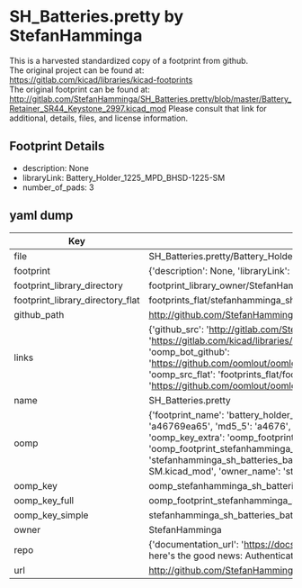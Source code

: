 # SH_Batteries.pretty by StefanHamminga  
This is a harvested standardized copy of a footprint from github.  
The original project can be found at:  
https://gitlab.com/kicad/libraries/kicad-footprints  
The original footprint can be found at:
http://gitlab.com/StefanHamminga/SH_Batteries.pretty/blob/master/Battery_Retainer_SR44_Keystone_2997.kicad_mod
Please consult that link for additional, details, files, and license information.  
## Footprint Details
* description: None  
* libraryLink: Battery_Holder_1225_MPD_BHSD-1225-SM  
* number_of_pads: 3  
## yaml dump  
| Key | Value |  
| --- | --- |  
| file | SH_Batteries.pretty/Battery_Holder_1225_MPD_BHSD-1225-SM.kicad_mod |  
| footprint | {'description': None, 'libraryLink': 'Battery_Holder_1225_MPD_BHSD-1225-SM', 'number_of_pads': 3} |  
| footprint_library_directory | footprint_library_owner/StefanHamminga_SH_Batteries.pretty |  
| footprint_library_directory_flat | footprints_flat/stefanhamminga_sh_batteries_battery_holder_1225_mpd_bhsd_1225_sm/working |  
| github_path | http://github.com/StefanHamminga/SH_Batteries.pretty/blob/master/Battery_Holder_1225_MPD_BHSD-1225-SM.kicad_mod |  
| links | {'github_src': 'http://gitlab.com/StefanHamminga/SH_Batteries.pretty/blob/master/Battery_Retainer_SR44_Keystone_2997.kicad_mod', 'github_src_repo': 'https://gitlab.com/kicad/libraries/kicad-footprints', 'oomp_bot': 'footprints/stefanhamminga_sh_batteries_battery_holder_1225_mpd_bhsd_1225_sm/working', 'oomp_bot_github': 'https://github.com/oomlout/oomlout_oomp_footprint_bot/tree/main/footprints/stefanhamminga_sh_batteries_battery_holder_1225_mpd_bhsd_1225_sm/working', 'oomp_src_flat': 'footprints_flat/footprints_flat/stefanhamminga_sh_batteries_battery_holder_1225_mpd_bhsd_1225_sm/working', 'oomp_src_flat_github': 'https://github.com/oomlout/oomlout_oomp_footprint_src/tree/main/footprints_flat/stefanhamminga_sh_batteries_battery_holder_1225_mpd_bhsd_1225_sm/working'} |  
| name | SH_Batteries.pretty |  
| oomp | {'footprint_name': 'battery_holder_1225_mpd_bhsd_1225_sm', 'library_name': 'sh_batteries', 'md5': 'a46769ea651d946d964e42e3e4a94740', 'md5_10': 'a46769ea65', 'md5_5': 'a4676', 'md5_6': 'a46769', 'oomp_key': 'oomp_stefanhamminga_sh_batteries_battery_holder_1225_mpd_bhsd_1225_sm', 'oomp_key_extra': 'oomp_footprint_stefanhamminga_sh_batteries_battery_holder_1225_mpd_bhsd_1225_sm', 'oomp_key_full': 'oomp_footprint_stefanhamminga_sh_batteries_battery_holder_1225_mpd_bhsd_1225_sm_a46769', 'oomp_key_simple': 'stefanhamminga_sh_batteries_battery_holder_1225_mpd_bhsd_1225_sm', 'original_filename': 'SH_Batteries.pretty/Battery_Holder_1225_MPD_BHSD-1225-SM.kicad_mod', 'owner_name': 'stefanhamminga'} |  
| oomp_key | oomp_stefanhamminga_sh_batteries_battery_holder_1225_mpd_bhsd_1225_sm |  
| oomp_key_full | oomp_footprint_stefanhamminga_sh_batteries_battery_holder_1225_mpd_bhsd_1225_sm |  
| oomp_key_simple | stefanhamminga_sh_batteries_battery_holder_1225_mpd_bhsd_1225_sm |  
| owner | StefanHamminga |  
| repo | {'documentation_url': 'https://docs.github.com/rest/overview/resources-in-the-rest-api#rate-limiting', 'message': "API rate limit exceeded for 84.66.173.59. (But here's the good news: Authenticated requests get a higher rate limit. Check out the documentation for more details.)"} |  
| url | http://github.com/StefanHamminga/SH_Batteries.pretty |  

